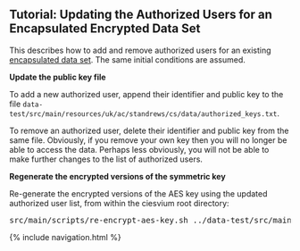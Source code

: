 ## Tutorial: Updating the Authorized Users for an Encapsulated Encrypted Data Set

This describes how to add and remove authorized users for an existing [encapsulated data set](creating-encrypted-dataset.html).
The same initial conditions are assumed.

**Update the public key file**

To add a new authorized user, append their identifier and public key to the file <code>data-test/src/main/resources/uk/ac/standrews/cs/data/authorized_keys.txt</code>.

To remove an authorized user, delete their identifier and public key from the same file. Obviously, if you remove your own key then you will no longer be
able to access the data. Perhaps less obviously, you will not be able to make further changes to the list of authorized users.

**Regenerate the encrypted versions of the symmetric key**

Re-generate the encrypted versions of the AES key using the updated authorized user list, from within the ciesvium root directory:

<pre>src/main/scripts/re-encrypt-aes-key.sh ../data-test/src/main/resources/uk/ac/standrews/cs/data/authorized-keys.txt ../data-test/src/main/resources/uk/ac/standrews/cs/data/encrypted-key.txt</pre>

{% include navigation.html %}
